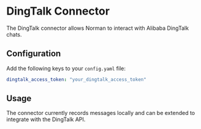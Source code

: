 # DingTalk Connector

The DingTalk connector allows Norman to interact with Alibaba DingTalk chats.

## Configuration

Add the following keys to your `config.yaml` file:

```yaml
dingtalk_access_token: "your_dingtalk_access_token"
```

## Usage

The connector currently records messages locally and can be extended to
integrate with the DingTalk API.

